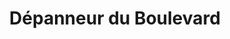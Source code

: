 ---
title: "Dépanneur du Boulevard"
url: /lebel-sur-quevillon/depanneur-du-boulevard/
shop: Lebensmittel
---